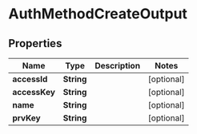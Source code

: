 

# AuthMethodCreateOutput


## Properties

| Name | Type | Description | Notes |
|------------ | ------------- | ------------- | -------------|
|**accessId** | **String** |  |  [optional] |
|**accessKey** | **String** |  |  [optional] |
|**name** | **String** |  |  [optional] |
|**prvKey** | **String** |  |  [optional] |



